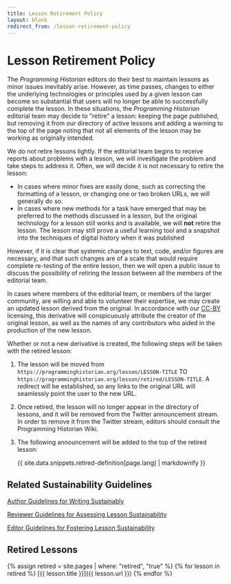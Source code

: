 ```yaml
---
title: Lesson Retirement Policy
layout: blank
redirect_from: /lesson-retirement-policy
---
```


# Lesson Retirement Policy

The _Programming Historian_ editors do their best to maintain lessons as minor issues inevitably arise. 
However, as time passes, changes to either the underlying technologies or principles used by a given lesson can become so substantial that users will no longer be able to successfully complete the lesson.
In these situations, the _Programming Historian_ editorial team may decide to "retire" a lesson: keeping the page published, but removing it from our directory of active lessons and adding a warning to the top of the page noting that not all elements of the lesson may be working as originally intended.

We do not retire lessons lightly.
If the editorial team begins to receive reports about problems with a lesson, we will investigate the problem and take steps to address it.
Often, we will decide it is not necessary to retire the lesson:

- In cases where minor fixes are easily done, such as correcting the formatting of a lesson, or changing one or two broken URLs, we will generally do so.
- In cases where new methods for a task have emerged that may be preferred to the methods discussed in a lesson, but the original technology for a lesson still works and is available, we will **not** retire the lesson. The lesson may still prove a useful learning tool and a snapshot into the techniques of digital history when it was published

However, if it is clear that systemic changes to text, code, and/or figures are necessary, and that such changes are of a scale that would require complete re-testing of the entire lesson, then we will open a public issue to discuss the possibility of retiring the lesson between all the members of the editorial team.

In cases where members of the editorial team, or members of the larger community, are willing and able to volunteer their expertise, we may create an updated lesson derived from the original.
In accordance with our [CC-BY](https://creativecommons.org/licenses/by/4.0/deed.en) licensing, this derivative will conspicuously attribute the creator of the original lesson, as well as the names of any contributors who aided in the production of the new lesson.

Whether or not a new derivative is created, the following steps will be taken with the retired lesson:

1. The lesson will be moved from `https://programminghistorian.org/lesson/LESSON-TITLE` TO `https://programminghistorian.org/lesson/retired/LESSON-TITLE`. A redirect will be established, so any links to the original URL will seamlessly point the user to the new URL.

2. Once retired, the lesson will no longer appear in the directory of lessons, and it will be removed from the Twitter announcement stream. In order to remove it from the Twitter stream, editors should consult the Programming Historian Wiki.

3. The following announcement will be added to the top of the retired lesson: 
    <div class="alert alert-warning">{{ site.data.snippets.retired-definition[page.lang] | markdownify }}

## Related Sustainability Guidelines

[Author Guidelines for Writing Sustainably](/author-guidelines#write-sustainably)

[Reviewer Guidelines for Assessing Lesson Sustainability](/reviewer-guidelines#sustainability)

[Editor Guidelines for Fostering Lesson Sustainability](/editor-guidelines#c-sustainability-review)

## Retired Lessons

{% assign retired = site.pages | where: "retired", "true" %}
{% for lesson in retired %}
[{{ lesson.title }}]({{ lesson.url }})
{% endfor %}
